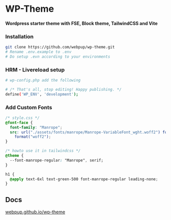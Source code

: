 # WP-Theme

#### Wordpress starter theme with FSE, Block theme, TailwindCSS and Vite

### Installation

```bash
git clone https://github.com/webpup/wp-theme.git
# Rename .env.example to .env
# Do setup .evn according to your environments
```

### HRM - Livereload setup

```bash
# wp-config.php add the following

# /* That's all, stop editing! Happy publishing. */
define('WP_ENV', 'development');
```

### Add Custom Fonts

```css
/* style.css */
@font-face {
  font-family: "Manrope";
  src: url("./assets/fonts/manrope/Manrope-VariableFont_wght.woff2") format("woff2"),
    format("woff2");
}

/* howto use it in tailwindcss */
@theme {
  --font-manrope-regular: "Manrope", serif;
}

h1 {
  @apply text-6xl text-green-500 font-manrope-regular leading-none;
}
```

## Docs

[webpup.github.io/wp-theme](https://webpup.github.io/wp-theme)
